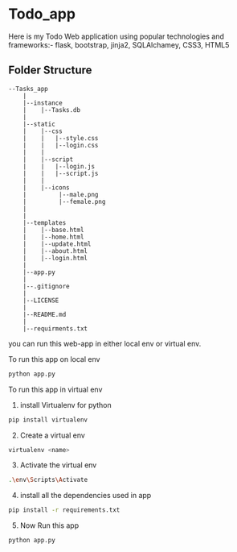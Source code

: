 # Todo_app
Here is my Todo Web application using popular technologies and frameworks:- flask, bootstrap, jinja2, SQLAlchamey, CSS3, HTML5

## Folder Structure
```
--Tasks_app
    |
    |--instance
    |    |--Tasks.db
    |
    |--static
    |    |--css
    |    |   |--style.css
    |    |   |--login.css
    |    |
    |    |--script
    |    |   |--login.js
    |    |   |--script.js
    |    |
    |    |--icons
    |         |--male.png
    |         |--female.png
    |
    |
    |--templates
    |    |--base.html
    |    |--home.html
    |    |--update.html
    |    |--about.html
    |    |--login.html
    |
    |--app.py
    |
    |--.gitignore
    |
    |--LICENSE
    |
    |--README.md
    |
    |--requirments.txt

```
you can run this web-app in either local env or virtual env.

To run this app on local env
```sh
python app.py
```

To run this app in virtual env

1. install Virtualenv for python
```sh
pip install virtualenv
```

2. Create a virtual env
```sh
virtualenv <name>
```

3. Activate the virtual env
```sh
.\env\Scripts\Activate
```

4. install all the dependencies used in app
```sh
pip install -r requirements.txt
```

5. Now Run this app
```sh
python app.py
```
